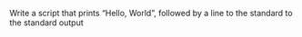 Write a script that prints “Hello, World”, followed by a line to the standard to the standard output
